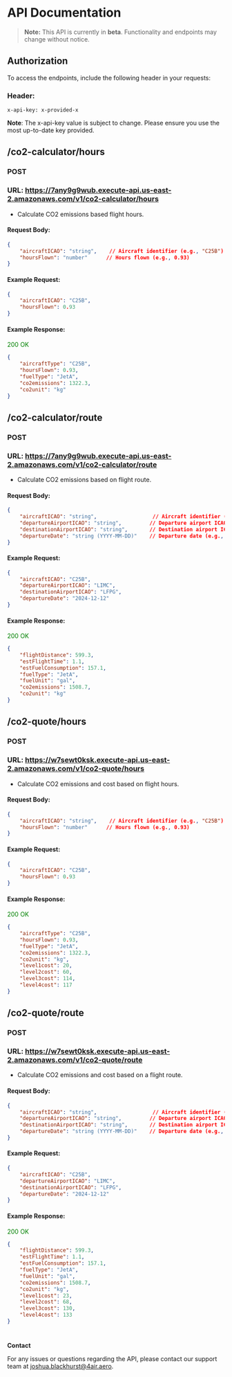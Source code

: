 # API Documentation

> **Note:** This API is currently in **beta**. Functionality and endpoints may change without notice.

## Authorization

To access the endpoints, include the following header in your requests:

### Header:
```plaintext
x-api-key: x-provided-x
```
**Note**: The x-api-key value is subject to change. Please ensure you use the most up-to-date key provided.


## /co2-calculator/hours

<h3 class="yellow-text">POST</h3>

### URL: https://7any9g9wub.execute-api.us-east-2.amazonaws.com/v1/co2-calculator/hours

- Calculate CO2 emissions based flight hours.

#### Request Body:
```json
{
    "aircraftICAO": "string",    // Aircraft identifier (e.g., "C25B")
    "hoursFlown": "number"      // Hours flown (e.g., 0.93)
}
```
#### Example Request:
```json
{
    "aircraftICAO": "C25B",
    "hoursFlown": 0.93
}
```
#### Example Response:
<p class="green-text">200 OK</p>

```json
{
    "aircraftType": "C25B",
    "hoursFlown": 0.93,
    "fuelType": "JetA",
    "co2emissions": 1322.3,
    "co2unit": "kg"
}
```
## /co2-calculator/route

<h3 class="yellow-text">POST</h3>

### URL: https://7any9g9wub.execute-api.us-east-2.amazonaws.com/v1/co2-calculator/route

- Calculate CO2 emissions based on flight route.

#### Request Body:
```json
{
    "aircraftICAO": "string",                  // Aircraft identifier (e.g., "C25B")
    "departureAirportICAO": "string",         // Departure airport ICAO code (e.g., "LIMC")
    "destinationAirportICAO": "string",       // Destination airport ICAO code (e.g., "LFPG")
    "departureDate": "string (YYYY-MM-DD)"    // Departure date (e.g., "2024-12-12")
}
```

#### Example Request:
```json
{
    "aircraftICAO": "C25B",
    "departureAirportICAO": "LIMC",
    "destinationAirportICAO": "LFPG",
    "departureDate": "2024-12-12"
}
```

#### Example Response:
<p class="green-text">200 OK</p>

```json
{
    "flightDistance": 599.3,
    "estFlightTime": 1.1,
    "estFuelConsumption": 157.1,
    "fuelType": "JetA",
    "fuelUnit": "gal",
    "co2emissions": 1508.7,
    "co2unit": "kg"
}
```

## /co2-quote/hours

<h3 class="yellow-text">POST</h3>

### URL: https://w7sewt0ksk.execute-api.us-east-2.amazonaws.com/v1/co2-quote/hours

- Calculate CO2 emissions and cost based on flight hours.

#### Request Body:
```json
{
    "aircraftICAO": "string",    // Aircraft identifier (e.g., "C25B")
    "hoursFlown": "number"      // Hours flown (e.g., 0.93)
}
```

#### Example Request:
```json
{
    "aircraftICAO": "C25B",
    "hoursFlown": 0.93
}
```

#### Example Response:
<p class="green-text">200 OK</p>

```json
{
    "aircraftType": "C25B",
    "hoursFlown": 0.93,
    "fuelType": "JetA",
    "co2emissions": 1322.3,
    "co2unit": "kg",
    "level1cost": 20,
    "level2cost": 60,
    "level3cost": 114,
    "level4cost": 117
}
```

## /co2-quote/route

<h3 class="yellow-text">POST</h3>

### URL: https://w7sewt0ksk.execute-api.us-east-2.amazonaws.com/v1/co2-quote/route

- Calculate CO2 emissions and cost based on a flight route.

#### Request Body:
```json
{
    "aircraftICAO": "string",                  // Aircraft identifier (e.g., "C25B")
    "departureAirportICAO": "string",         // Departure airport ICAO code (e.g., "LIMC")
    "destinationAirportICAO": "string",       // Destination airport ICAO code (e.g., "LFPG")
    "departureDate": "string (YYYY-MM-DD)"    // Departure date (e.g., "2024-12-12")
}
```

#### Example Request:
```json
{
    "aircraftICAO": "C25B",
    "departureAirportICAO": "LIMC",
    "destinationAirportICAO": "LFPG",
    "departureDate": "2024-12-12"
}
```

#### Example Response:
<p class="green-text">200 OK</p>

```json
{
    "flightDistance": 599.3,
    "estFlightTime": 1.1,
    "estFuelConsumption": 157.1,
    "fuelType": "JetA",
    "fuelUnit": "gal",
    "co2emissions": 1508.7,
    "co2unit": "kg",
    "level1cost": 23,
    "level2cost": 68,
    "level3cost": 130,
    "level4cost": 133
}
```

#

**Contact**

For any issues or questions regarding the API, please contact our support team at joshua.blackhurst@4air.aero.



<style>
/* .red-text { color: red; } */
/* .yellow-text { color: yellow; } */
.green-text { color: green; }
</style>
